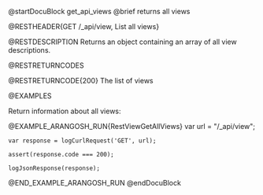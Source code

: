 @startDocuBlock get_api_views
@brief returns all views

@RESTHEADER{GET /_api/view, List all views}

@RESTDESCRIPTION
Returns an object containing an array of all view descriptions.

@RESTRETURNCODES

@RESTRETURNCODE{200}
The list of views

@EXAMPLES

Return information about all views:

@EXAMPLE_ARANGOSH_RUN{RestViewGetAllViews}
    var url = "/_api/view";

    var response = logCurlRequest('GET', url);

    assert(response.code === 200);

    logJsonResponse(response);
@END_EXAMPLE_ARANGOSH_RUN
@endDocuBlock
